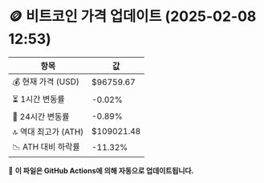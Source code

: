 # 🪙 비트코인 가격 업데이트 (2025-02-08 12:53)

| 항목                | 값 |
|--------------------|----------------|
| 💰 현재 가격 (USD) | $96759.67 |
| ⏳ 1시간 변동률    | -0.02% |
| 📆 24시간 변동률   | -0.89% |
| 🔝 역대 최고가 (ATH) | $109021.48 |
| 📉 ATH 대비 하락률 | -11.32% |

🔄 **이 파일은 GitHub Actions에 의해 자동으로 업데이트됩니다.**

